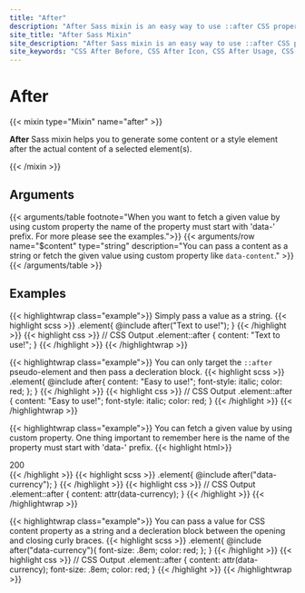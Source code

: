 ```yaml
---
title: "After"
description: "After Sass mixin is an easy way to use ::after CSS property. You can easily insert some text or design elements after the content of each selected element."
site_title: "After Sass Mixin"
site_description: "After Sass mixin is an easy way to use ::after CSS property. You can easily insert some text or design elements after the content of each selected element."
site_keywords: "CSS After Before, CSS After Icon, CSS After Usage, CSS Pseudo Classes, CSS After Selector"
---
```


# After

{{< mixin type="Mixin" name="after" >}}

**After** Sass mixin helps you to generate some content or a style element after the actual content of a selected element(s).

{{< /mixin >}}

## Arguments

{{< arguments/table footnote="When you want to fetch a given value by using custom property the name of the property must start with 'data-' prefix. For more please see the examples.">}}
  {{< arguments/row name="$content" type="string" description="You can pass a content as a string or fetch the given value using custom property like `data-content`." >}}
{{< /arguments/table >}}

## Examples

{{< highlightwrap class="example">}}
Simply pass a value as a string.
{{< highlight scss >}}
.element{
  @include after("Text to use!");
}
{{< /highlight >}}
{{< highlight css >}}
// CSS Output
.element::after {
  content: "Text to use!";
}
{{< /highlight >}}
{{< /highlightwrap >}}

{{< highlightwrap class="example">}}
You can only target the `::after` pseudo-element and then pass a decleration block.
{{< highlight scss >}}
.element{
  @include after{
    content: "Easy to use!";
    font-style: italic;
    color: red;
  };
}
{{< /highlight >}}
{{< highlight css >}}
// CSS Output
.element::after {
  content: "Easy to use!";
  font-style: italic;
  color: red;
}
{{< /highlight >}}
{{< /highlightwrap >}}

{{< highlightwrap class="example">}}
You can fetch a given value by using custom property. One thing important to remember here is the name of the property must start with 'data-' prefix.
{{< highlight html>}}
<div class="element" data-currency="TL">200</div>
{{< /highlight >}}
{{< highlight scss >}}
.element{
  @include after("data-currency");
}
{{< /highlight >}}
{{< highlight css >}}
// CSS Output
.element::after {
  content: attr(data-currency);
}
{{< /highlight >}}
{{< /highlightwrap >}}

{{< highlightwrap class="example">}}
You can pass a value for CSS content property as a string and a decleration block between the opening and closing curly braces.
{{< highlight scss >}}
.element{
  @include after("data-currency"){
    font-size: .8em;
    color: red;
  };
}
{{< /highlight >}}
{{< highlight css >}}
// CSS Output
.element::after {
  content: attr(data-currency);
  font-size: .8em;
  color: red;
}
{{< /highlight >}}
{{< /highlightwrap >}}



